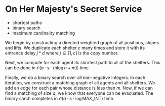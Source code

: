 # On Her Majesty's Secret Service

* shortest paths
* binary search
* maximum cardinality matching

We begin by constructing a directed weighted graph of all positions, slopes and lifts. We duplicate each shelter $c$ many times and store it with its entrance delay $j * d$ where $j \in [1,c]$ is the copy number.

Next, we compute for each agent its shortest path to all of the shelters. This can be done in $\mathcal{O}(a \cdot s \cdot (n \log n + m))$ time.

Finally, we do a binary search over all non-negative integers. In each iteration, we construct a matching graph of all agents and all shelters. We add an edge for each pair whose distance is less than $m$. Now, if we can find a matching of size $a$, we know that everyone can be evacuated. The binary sarch completes in $\mathcal{O}(a \cdot s \cdot \log \mathrm{MAX\_INT})$ time.
